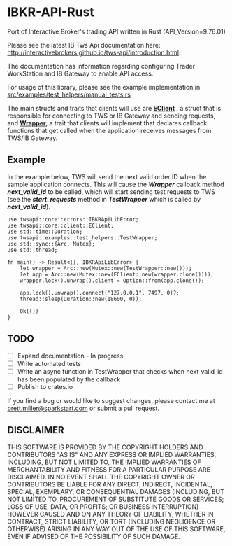 # IBKR-API-Rust

Port of Interactive Broker's trading API written in Rust (API_Version=9.76.01)

Please see the latest IB Tws Api documentation here: <http://interactivebrokers.github.io/tws-api/introduction.html>.

The documentation has information regarding configuring Trader WorkStation and IB Gateway to enable API access.

For usage of this library, please see the example implementation in [src/examples/test_helpers/manual_tests.rs](src/bin/manual_tests.rs)

The main structs and traits that clients will use are [**EClient**](src/core/client.rs) , a struct that is responsible for
connecting to TWS or IB Gateway and sending requests,  and [**Wrapper**](src/core/wrapper.rs), a trait that clients will implement that declares callback functions
that get called when the application receives messages from TWS/IB Gateway.

## Example

In the example below, TWS will send the next valid order ID when the sample application connects. This will cause the ***Wrapper*** callback method
***next_valid_id*** to be called, which will start sending test requests to TWS (see the
***start_requests*** method in ***TestWrapper*** which is called by ***next_valid_id***).

```rust, no_run
use twsapi::core::errors::IBKRApiLibError;
use twsapi::core::client::EClient;
use std::time::Duration;
use twsapi::examples::test_helpers::TestWrapper;
use std::sync::{Arc, Mutex};
use std::thread;

fn main() -> Result<(), IBKRApiLibError> {
    let wrapper = Arc::new(Mutex::new(TestWrapper::new()));
    let app = Arc::new(Mutex::new(EClient::new(wrapper.clone())));
    wrapper.lock().unwrap().client = Option::from(app.clone());

    app.lock().unwrap().connect("127.0.0.1", 7497, 0)?;
    thread::sleep(Duration::new(18600, 0));

    Ok(())
}
```

## TODO

- [ ] Expand documentation - In progress
- [ ] Write automated tests
- [ ] Write an async function in TestWrapper that checks when next_valid_id has been populated by the callback
- [ ] Publish to crates.io

If you find a bug or would like to suggest changes, please contact me at brett.miller@sparkstart.com or submit a pull 
request.

## DISCLAIMER

THIS SOFTWARE IS PROVIDED BY THE COPYRIGHT HOLDERS AND CONTRIBUTORS "AS IS" AND ANY EXPRESS OR IMPLIED WARRANTIES, INCLUDING, BUT NOT LIMITED TO, THE IMPLIED WARRANTIES OF MERCHANTABILITY AND FITNESS FOR A PARTICULAR PURPOSE ARE DISCLAIMED. IN NO EVENT SHALL THE COPYRIGHT OWNER OR CONTRIBUTORS BE LIABLE FOR ANY DIRECT, INDIRECT, INCIDENTAL, SPECIAL, EXEMPLARY, OR CONSEQUENTIAL DAMAGES (INCLUDING, BUT NOT LIMITED TO, PROCUREMENT OF SUBSTITUTE GOODS OR SERVICES; LOSS OF USE, DATA, OR PROFITS; OR BUSINESS INTERRUPTION) HOWEVER CAUSED AND ON ANY THEORY OF LIABILITY, WHETHER IN CONTRACT, STRICT LIABILITY, OR TORT (INCLUDING NEGLIGENCE OR OTHERWISE) ARISING IN ANY WAY OUT OF THE USE OF THIS SOFTWARE, EVEN IF ADVISED OF THE POSSIBILITY OF SUCH DAMAGE.
